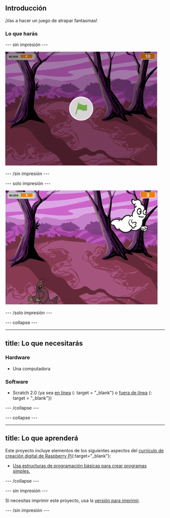 ## Introducción

¡Vas a hacer un juego de atrapar fantasmas!

### Lo que harás

\--- sin impresión \---

![showcase](images/showcase.gif)

\--- /sin impresión \---

\--- solo impresión \---

![showcase](images/showcase-static.png)

\--- /solo impresión \---

\--- collapse \---

* * *

## title: Lo que necesitarás

### Hardware

+ Una computadora

### Software

+ Scratch 2.0 (ya sea [en línea](http://rpf.io/scratchon) {: target = "_blank"} o [fuera de línea](http://rpf.io/scratchoff) {: target = "_blank"})

\--- /collapse \---

\--- collapse \---

* * *

## title: Lo que aprenderá

Este proyecto incluye elementos de los siguientes aspectos del [currículo de creación digital de Raspberry Pi](http://rpf.io/curriculum){:target="_blank"}:

+ [Usa estructuras de programación básicas para crear programas simples.](https://www.raspberrypi.org/curriculum/programming/creator)

\--- /collapse \---

\--- sin impresión \---

Si necesitas imprimir este proyecto, usa la [versión para imprimir](https://projects.raspberrypi.org/en/projects/ghostbusters/print).

\--- /sin impresión \---